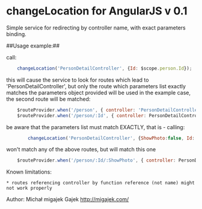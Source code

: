 ﻿changeLocation for AngularJS v 0.1
===========
Simple service for redirecting by controller name, with exact parameters binding.

##Usage example:##

call:

```javascript
    changeLocation('PersonDetailController', {Id: $scope.person.Id});
````

this will cause the service to look for routes which lead to 'PersonDetailController',
but only the route which parameters list exactly matches the parameters object provided will be used
in the example case, the second route will be matched:

```javascript
    $routeProvider.when('/person', { controller: 'PersonDetailController' });
    $routeProvider.when('/person/:Id', { controller: PersonDetailController });
```

    
be aware that the parameters list must match EXACTLY, that is - calling:

```javascript
        changeLocation('PersonDetailController', {ShowPhoto:false, Id: $scope.person.Id});
````

won't match any of the above routes, but will match this one

```javascript
    $routeProvider.when('/person/:Id/:ShowPhoto', { controller: PersonDetailController });    
```

Known limitations:

    * routes referencing controller by function reference (not name) might not work properly

Author:
    Michał migajek Gajek
    http://migajek.com/
